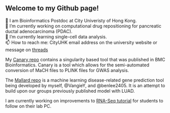 ## Welcome to my Github page!

🧬 I am Bioinformatics Postdoc at City Univeristy of Hong Kong. \
🔭 I’m currently working on computational drug repositioning for pancreatic ductal adenocarcinoma (PDAC). \
🌱 I’m currently learning single-cell data analysis. \
📫 How to reach me: CityUHK email address on the university website or message on [threads](/www.threads.com/@a.n.bennett)


My [Canary repo](https://github.com/anb94/Canary) contains a singularity based tool that was published in BMC Bioinformatics. Canary is a tool which allows for the semi-automated conversion of MaCH files to PLINK files for GWAS analysis. 

The [Mallard repo](https://github.com/anb94/mallard) is a machine learning disease-related gene prediction tool being developed by myself, @VangieY, and @benlee2405. It is an attempt to build upon our groups previously published model with LUAD.

I am currently working on improvements to [RNA-Seq tutorial](xhttps://github.com/anb94/rna-seq-tutorial-local-run) for students to follow on their lab PC. 

<!--
**anb94/anb94** is a ✨ _special_ ✨ repository because its `README.md` (this file) appears on your GitHub profile.

Here are some ideas to get you started:

- 🔭 I’m currently working on ...
- 🌱 I’m currently learning ...
- 👯 I’m looking to collaborate on ...
- 🤔 I’m looking for help with ...
- 💬 Ask me about ...
- 📫 How to reach me: ...
- 😄 Pronouns: ...
- ⚡ Fun fact: ...
-->
